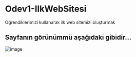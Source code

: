 # Odev1-IlkWebSitesi
Öğrendiklerimizi kullanarak ilk web sitemizi oluşturmak

## Sayfanın görünümmü aşağıdaki gibidir...
![image](https://user-images.githubusercontent.com/93150712/185398191-2b7590dd-528c-4d61-9fbf-0fc29dfd4e79.png)
